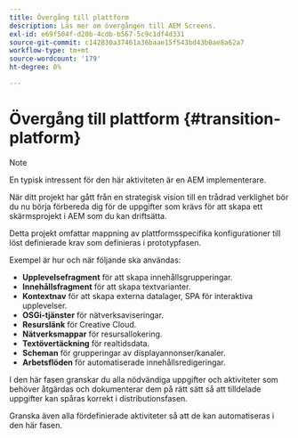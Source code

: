 ```yaml
---
title: Övergång till plattform
description: Läs mer om övergången till AEM Screens.
exl-id: e69f504f-d20b-4cdb-b567-5c9c1df4d331
source-git-commit: c142830a37461a36baae15f543bd43b0ae8a62a7
workflow-type: tm+mt
source-wordcount: '179'
ht-degree: 0%

---
```


# Övergång till plattform {#transition-platform}

>[!NOTE]
>
>En typisk intressent för den här aktiviteten är en AEM implementerare.

När ditt projekt har gått från en strategisk vision till en trådrad verklighet bör du nu börja förbereda dig för de uppgifter som krävs för att skapa ett skärmsprojekt i AEM som du kan driftsätta.

Detta projekt omfattar mappning av plattformsspecifika konfigurationer till löst definierade krav som definieras i prototypfasen.

Exempel är hur och när följande ska användas:

* **Upplevelsefragment** för att skapa innehållsgrupperingar.
* **Innehållsfragment** för att skapa textvarianter.
* **Kontextnav** för att skapa externa datalager, SPA för interaktiva upplevelser.
* **OSGi-tjänster** för nätverksaviseringar.
* **Resurslänk** för Creative Cloud.
* **Nätverksmappar** för resursallokering.
* **Textövertäckning** för realtidsdata.
* **Scheman** för grupperingar av displayannonser/kanaler.
* **Arbetsflöden** för automatiserade innehållsredigeringar.

I den här fasen granskar du alla nödvändiga uppgifter och aktiviteter som behöver åtgärdas och dokumenterar dem på rätt sätt så att tilldelade uppgifter kan spåras korrekt i distributionsfasen.

Granska även alla fördefinierade aktiviteter så att de kan automatiseras i den här fasen.
